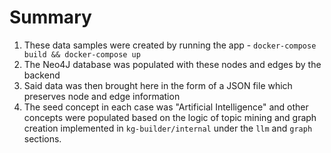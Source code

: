 # Summary

1. These data samples were created by running the app - `docker-compose build && docker-compose up`
2. The Neo4J database was populated with these nodes and edges by the backend
3. Said data was then brought here in the form of a JSON file which preserves node and edge information
4. The seed concept in each case was "Artificial Intelligence" and other concepts were populated based on the logic of topic mining and graph creation implemented in `kg-builder/internal` under the `llm` and `graph` sections.